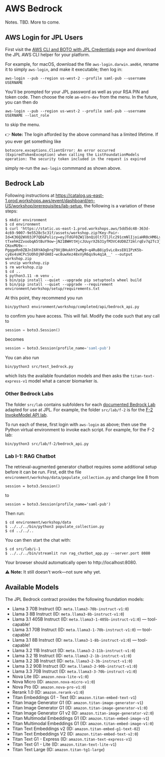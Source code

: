 # AWS Bedrock

Notes. TBD. More to come.


## AWS Login for JPL Users

First visit the [AWS CLI and BOTO with JPL Credentials](https://wiki.jpl.nasa.gov/x/a4XyGQ) page and download the JPL AWS CLI helper for your platform.

For example, for macOS, download the file `aws-login.darwin.amd64`, rename it to simply `aws-login`, and make it executable; then log in:

    aws-login --pub --region us-west-2 --profile saml-pub --username USERNAME

You'll be prompted for your JPL password as well as your RSA PIN and token code. Then choose the role `am-edrn-dev` from the menu. In the future, you can then do

    aws-login --pub --region us-west-2 --profile saml-pub --username USERNAME --last_role

to skip the menu.

👉 **Note:** The login afforded by the above command has a limited lifetime. If you ever get something like

    botocore.exceptions.ClientError: An error occurred (ExpiredTokenException) when calling the ListFoundationModels operation: The security token included in the request is expired

simply re-run the `aws-login` commmand as shown above.


## Bedrock Lab

Following instructions at https://catalog.us-east-1.prod.workshops.aws/event/dashboard/en-US/workshop/prerequisites/lab-setup, the following is a variation of these steps:

```console
$ mkdir environment
$ cd environment
$ curl 'https://static.us-east-1.prod.workshops.aws/5dd5dc48-363d-4c69-9007-9e5528c5c31f/assets/workshop.zip?Key-Pair-Id=K36Q2WVO3JP7QD&Policy=eyJTdGF0ZW1lbnQiOlt7IlJlc291cmNlIjoiaHR0cHM6Ly9zdGF0aWMudXMtZWFzdC0xLnByb2Qud29ya3Nob3BzLmF3cy81ZGQ1ZGM0OC0zNjNkLTRjNjktOTAwNy05ZTU1MjhjNWMzMWYvKiIsIkNvbmRpdGlvbiI6eyJEYXRlTGVzc1RoYW4iOnsiQVdTOkVwb2NoVGltZSI6MTc0MzA4MDYzN319fV19&Signature=CnywullBOTkmlqhJbNSqqPjv~jKSeIHw27if2BeBKRujEmNUegPuUixGYMZ~11EYvARfUMIK6R6ZBQyLcsEj75jWa9y2eAzUV6VOX2gHpJ-tTxehHZZvoobqA5tBuY9ow~jN21BWHttHjcJUuyrXZ631yfM3VC4UD8Z72mlrqEv7q2Tc3jIj0XAeSpgjdcw0sb8SqSwyUeX3ZUkAM2c3~TIFVGII4C-CKoxMU9x--PgqgeRn0ZBJnI6RYAOqDrq79XjBHukhY2wMg9~q4RuB8ip5vLc8xsE01IPzK5b-cy8x4sHCPc5UOhOjNFdA0I~wc8uwXez48xVyR6qs9u4q1A__' --output workshop.zip
$ unzip workshop.zip
$ rm workshop.zip
$ cd ..
$ python3.11 -m venv .
$ bin/pip install --quiet --upgrade pip setuptools wheel build
$ bin/pip install --quiet --upgrade --requirement environment/workshop/setup/requirements.txt
```
At this point, they recommend you run

    bin/python3 environment/workshop/completed/api/bedrock_api.py 

to confirm you have access. This will fail. Modify the code such that any call to
```python
session = boto3.Session()
```
becomes
```python
session = boto3.Session(profile_name='saml-pub')
```
You can also run

    bin/python3 src/test_bedrock.py

which lists the available foundation models and then asks the `titan-text-express-v1` model what a cancer biomarker is.

### Other Bedrock Labs

The folder `src/lab` contains subfolders for each [documented Bedrock Lab](https://catalog.us-east-1.prod.workshops.aws/event/dashboard/en-US/workshop/) adapted for use at JPL. For example, the folder `src/lab/f-2` is for the [F-2 InvokeModel API lab](https://catalog.us-east-1.prod.workshops.aws/event/dashboard/en-US/workshop/foundation/bedrock-apis).

To run each of these, first login with `aws-login` as above; then use the Python virtual environment to invoke each script. For example, for the F-2 lab:

    bin/python3 src/lab/f-2/bedrock_api.py


### Lab I-1: RAG Chatbot

The retrieval-augmented generator chatbot requires some additional setup before it can be run. First, edit the file `environment/workshop/data/populate_collection.py` and change line 8 from

    session = boto3.Session()

to

    session = boto3.Session(profile_name='saml-pub')

Then run:
```console
$ cd environment/workshop/data
$ ../../../bin/python3 populate_collection.py
$ cd ../../..
```
You can then start the chat with:
```console
$ cd src/lab/i-1
$ ../../../bin/streamlit run rag_chatbot_app.py --server.port 8080
```
Your browser should automatically open to http://localhost:8080.

⚠️ **Note:** It still doesn't work—not sure why yet.


## Available Models

The JPL Bedrock contract provides the following foundation models:

- Llama 3 70B Instruct (ID: `meta.llama3-70b-instruct-v1:0`)
- Llama 3 8B Instruct (ID: `meta.llama3-8b-instruct-v1:0`)
- Llama 3.1 405B Instruct (ID: `meta.llama3-1-405b-instruct-v1:0`) — tool-capable!
- Llama 3.1 70B Instruct (ID: `meta.llama3-1-70b-instruct-v1:0`) — tool-capable!
- Llama 3.1 8B Instruct (ID: `meta.llama3-1-8b-instruct-v1:0`) — tool-capable!
- Llama 3.2 11B Instruct (ID: `meta.llama3-2-11b-instruct-v1:0`)
- Llama 3.2 1B Instruct (ID: `meta.llama3-2-1b-instruct-v1:0`)
- Llama 3.2 3B Instruct (ID: `meta.llama3-2-3b-instruct-v1:0`)
- Llama 3.2 90B Instruct (ID: `meta.llama3-2-90b-instruct-v1:0`)
- Llama 3.3 70B Instruct (ID: `meta.llama3-3-70b-instruct-v1:0`)
- Nova Lite (ID: `amazon.nova-lite-v1:0`)
- Nova Micro (ID: `amazon.nova-micro-v1:0`)
- Nova Pro (ID: `amazon.nova-pro-v1:0`)
- Rerank 1.0 (ID: `amazon.rerank-v1:0`)
- Titan Embeddings G1 - Text (ID: `amazon.titan-embed-text-v1`)
- Titan Image Generator G1 (ID: `amazon.titan-image-generator-v1`)
- Titan Image Generator G1 (ID: `amazon.titan-image-generator-v1:0`)
- Titan Image Generator G1 v2 (ID: `amazon.titan-image-generator-v2:0`)
- Titan Multimodal Embeddings G1 (ID: `amazon.titan-embed-image-v1`)
- Titan Multimodal Embeddings G1 (ID: `amazon.titan-embed-image-v1:0`)
- Titan Text Embeddings v2 (ID: `amazon.titan-embed-g1-text-02`)
- Titan Text Embeddings V2 (ID: `amazon.titan-embed-text-v2:0`)
- Titan Text G1 - Express (ID: `amazon.titan-text-express-v1`)
- Titan Text G1 - Lite (ID: `amazon.titan-text-lite-v1`)
- Titan Text Large (ID: `amazon.titan-tg1-large`)
